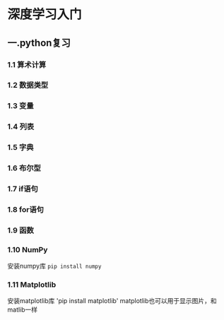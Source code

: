 # 深度学习入门
## 一.python复习
### 1.1 算术计算
### 1.2 数据类型
### 1.3 变量
### 1.4 列表
### 1.5 字典
### 1.6 布尔型
### 1.7 if语句
### 1.8 for语句
### 1.9 函数
### 1.10 NumPy
安装numpy库
`pip install numpy`
### 1.11 Matplotlib
安装matplotlib库
'pip install matplotlib'
matplotlib也可以用于显示图片，和matlib一样